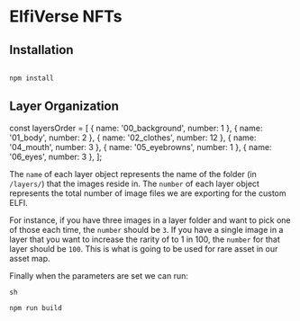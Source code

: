 # ElfiVerse NFTs  

## Installation

```sh

npm install
```

## Layer Organization

const layersOrder = [
    { name: '00_background', number: 1 },
    { name: '01_body', number: 2 },
    { name: '02_clothes', number: 12 },
    { name: '04_mouth', number: 3 },
    { name: '05_eyebrowns', number: 1 },
    { name: '06_eyes', number: 3 },
];

The `name` of each layer object represents the name of the folder (in `/layers/`) that the images reside in. The `number` of each layer object represents the total number of image files we are exporting for the custom ELFI. 

For instance, if you have three images in a layer folder and want to pick one of those each time, the `number` should be `3`. If you have a single image in a layer that you want to increase the rarity of to 1 in 100, the `number` for that layer should be `100`. This is what is going to be used for rare asset in our asset map. 

Finally when the parameters are set we can run:

```
sh

npm run build

```
